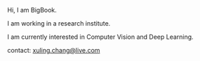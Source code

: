 Hi, I am BigBook. 

I am working in a research institute. 

I am currently interested in Computer Vision and Deep Learning. 

contact: xuling.chang@live.com





